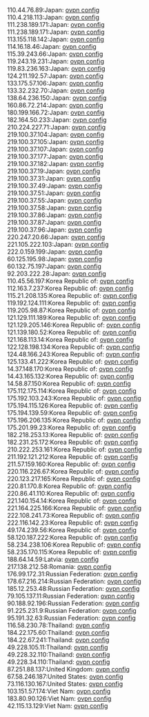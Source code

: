 110.44.76.89:Japan: [ovpn config](vpn/110_44_76_89.ovpn)  
110.4.218.113:Japan: [ovpn config](vpn/110_4_218_113.ovpn)  
111.238.189.171:Japan: [ovpn config](vpn/111_238_189_171.ovpn)  
111.238.189.171:Japan: [ovpn config](vpn/111_238_189_171.ovpn)  
113.155.118.142:Japan: [ovpn config](vpn/113_155_118_142.ovpn)  
114.16.18.46:Japan: [ovpn config](vpn/114_16_18_46.ovpn)  
115.39.243.66:Japan: [ovpn config](vpn/115_39_243_66.ovpn)  
119.243.19.231:Japan: [ovpn config](vpn/119_243_19_231.ovpn)  
119.83.236.163:Japan: [ovpn config](vpn/119_83_236_163.ovpn)  
124.211.192.57:Japan: [ovpn config](vpn/124_211_192_57.ovpn)  
133.175.57.106:Japan: [ovpn config](vpn/133_175_57_106.ovpn)  
133.32.232.70:Japan: [ovpn config](vpn/133_32_232_70.ovpn)  
138.64.236.150:Japan: [ovpn config](vpn/138_64_236_150.ovpn)  
160.86.72.214:Japan: [ovpn config](vpn/160_86_72_214.ovpn)  
180.199.166.72:Japan: [ovpn config](vpn/180_199_166_72.ovpn)  
182.164.50.233:Japan: [ovpn config](vpn/182_164_50_233.ovpn)  
210.224.227.71:Japan: [ovpn config](vpn/210_224_227_71.ovpn)  
219.100.37.104:Japan: [ovpn config](vpn/219_100_37_104.ovpn)  
219.100.37.105:Japan: [ovpn config](vpn/219_100_37_105.ovpn)  
219.100.37.107:Japan: [ovpn config](vpn/219_100_37_107.ovpn)  
219.100.37.177:Japan: [ovpn config](vpn/219_100_37_177.ovpn)  
219.100.37.182:Japan: [ovpn config](vpn/219_100_37_182.ovpn)  
219.100.37.19:Japan: [ovpn config](vpn/219_100_37_19.ovpn)  
219.100.37.31:Japan: [ovpn config](vpn/219_100_37_31.ovpn)  
219.100.37.49:Japan: [ovpn config](vpn/219_100_37_49.ovpn)  
219.100.37.51:Japan: [ovpn config](vpn/219_100_37_51.ovpn)  
219.100.37.55:Japan: [ovpn config](vpn/219_100_37_55.ovpn)  
219.100.37.58:Japan: [ovpn config](vpn/219_100_37_58.ovpn)  
219.100.37.86:Japan: [ovpn config](vpn/219_100_37_86.ovpn)  
219.100.37.87:Japan: [ovpn config](vpn/219_100_37_87.ovpn)  
219.100.37.96:Japan: [ovpn config](vpn/219_100_37_96.ovpn)  
220.247.20.66:Japan: [ovpn config](vpn/220_247_20_66.ovpn)  
221.105.222.103:Japan: [ovpn config](vpn/221_105_222_103.ovpn)  
222.0.159.199:Japan: [ovpn config](vpn/222_0_159_199.ovpn)  
60.125.195.98:Japan: [ovpn config](vpn/60_125_195_98.ovpn)  
60.132.75.197:Japan: [ovpn config](vpn/60_132_75_197.ovpn)  
92.203.222.28:Japan: [ovpn config](vpn/92_203_222_28.ovpn)  
110.45.56.197:Korea Republic of: [ovpn config](vpn/110_45_56_197.ovpn)  
112.163.7.237:Korea Republic of: [ovpn config](vpn/112_163_7_237.ovpn)  
115.21.208.135:Korea Republic of: [ovpn config](vpn/115_21_208_135.ovpn)  
119.192.124.111:Korea Republic of: [ovpn config](vpn/119_192_124_111.ovpn)  
119.205.98.87:Korea Republic of: [ovpn config](vpn/119_205_98_87.ovpn)  
121.129.111.189:Korea Republic of: [ovpn config](vpn/121_129_111_189.ovpn)  
121.129.205.146:Korea Republic of: [ovpn config](vpn/121_129_205_146.ovpn)  
121.139.180.52:Korea Republic of: [ovpn config](vpn/121_139_180_52.ovpn)  
121.168.113.14:Korea Republic of: [ovpn config](vpn/121_168_113_14.ovpn)  
122.128.198.134:Korea Republic of: [ovpn config](vpn/122_128_198_134.ovpn)  
124.48.166.243:Korea Republic of: [ovpn config](vpn/124_48_166_243.ovpn)  
125.133.41.222:Korea Republic of: [ovpn config](vpn/125_133_41_222.ovpn)  
14.37.148.170:Korea Republic of: [ovpn config](vpn/14_37_148_170.ovpn)  
14.43.165.132:Korea Republic of: [ovpn config](vpn/14_43_165_132.ovpn)  
14.58.87.150:Korea Republic of: [ovpn config](vpn/14_58_87_150.ovpn)  
175.112.175.114:Korea Republic of: [ovpn config](vpn/175_112_175_114.ovpn)  
175.192.103.243:Korea Republic of: [ovpn config](vpn/175_192_103_243.ovpn)  
175.194.115.126:Korea Republic of: [ovpn config](vpn/175_194_115_126.ovpn)  
175.194.139.59:Korea Republic of: [ovpn config](vpn/175_194_139_59.ovpn)  
175.196.206.135:Korea Republic of: [ovpn config](vpn/175_196_206_135.ovpn)  
175.201.99.23:Korea Republic of: [ovpn config](vpn/175_201_99_23.ovpn)  
182.218.253.13:Korea Republic of: [ovpn config](vpn/182_218_253_13.ovpn)  
182.231.25.172:Korea Republic of: [ovpn config](vpn/182_231_25_172.ovpn)  
210.222.253.161:Korea Republic of: [ovpn config](vpn/210_222_253_161.ovpn)  
211.192.121.212:Korea Republic of: [ovpn config](vpn/211_192_121_212.ovpn)  
211.57.159.160:Korea Republic of: [ovpn config](vpn/211_57_159_160.ovpn)  
220.116.226.67:Korea Republic of: [ovpn config](vpn/220_116_226_67.ovpn)  
220.123.217.165:Korea Republic of: [ovpn config](vpn/220_123_217_165.ovpn)  
220.81.170.8:Korea Republic of: [ovpn config](vpn/220_81_170_8.ovpn)  
220.86.41.110:Korea Republic of: [ovpn config](vpn/220_86_41_110.ovpn)  
221.140.154.14:Korea Republic of: [ovpn config](vpn/221_140_154_14.ovpn)  
221.164.225.166:Korea Republic of: [ovpn config](vpn/221_164_225_166.ovpn)  
222.108.241.73:Korea Republic of: [ovpn config](vpn/222_108_241_73.ovpn)  
222.116.142.23:Korea Republic of: [ovpn config](vpn/222_116_142_23.ovpn)  
49.174.239.56:Korea Republic of: [ovpn config](vpn/49_174_239_56.ovpn)  
58.120.187.222:Korea Republic of: [ovpn config](vpn/58_120_187_222.ovpn)  
58.234.238.106:Korea Republic of: [ovpn config](vpn/58_234_238_106.ovpn)  
58.235.170.115:Korea Republic of: [ovpn config](vpn/58_235_170_115.ovpn)  
188.64.14.59:Latvia: [ovpn config](vpn/188_64_14_59.ovpn)  
217.138.212.58:Romania: [ovpn config](vpn/217_138_212_58.ovpn)  
176.99.172.31:Russian Federation: [ovpn config](vpn/176_99_172_31.ovpn)  
178.67.216.214:Russian Federation: [ovpn config](vpn/178_67_216_214.ovpn)  
185.12.253.48:Russian Federation: [ovpn config](vpn/185_12_253_48.ovpn)  
79.105.137.11:Russian Federation: [ovpn config](vpn/79_105_137_11.ovpn)  
90.188.92.196:Russian Federation: [ovpn config](vpn/90_188_92_196.ovpn)  
91.225.231.9:Russian Federation: [ovpn config](vpn/91_225_231_9.ovpn)  
95.191.32.63:Russian Federation: [ovpn config](vpn/95_191_32_63.ovpn)  
116.58.230.78:Thailand: [ovpn config](vpn/116_58_230_78.ovpn)  
184.22.175.60:Thailand: [ovpn config](vpn/184_22_175_60.ovpn)  
184.22.67.241:Thailand: [ovpn config](vpn/184_22_67_241.ovpn)  
49.228.105.11:Thailand: [ovpn config](vpn/49_228_105_11.ovpn)  
49.228.32.110:Thailand: [ovpn config](vpn/49_228_32_110.ovpn)  
49.228.34.110:Thailand: [ovpn config](vpn/49_228_34_110.ovpn)  
87.251.88.137:United Kingdom: [ovpn config](vpn/87_251_88_137.ovpn)  
67.58.246.187:United States: [ovpn config](vpn/67_58_246_187.ovpn)  
73.116.130.167:United States: [ovpn config](vpn/73_116_130_167.ovpn)  
103.151.57.174:Viet Nam: [ovpn config](vpn/103_151_57_174.ovpn)  
183.80.90.126:Viet Nam: [ovpn config](vpn/183_80_90_126.ovpn)  
42.115.13.129:Viet Nam: [ovpn config](vpn/42_115_13_129.ovpn)  
